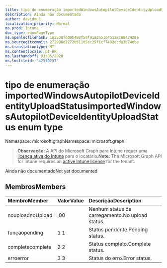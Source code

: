 ```yaml
---
title: tipo de enumeração importedWindowsAutopilotDeviceIdentityUploadStatus
description: Ainda não documentado
author: davidmu1
localization_priority: Normal
ms.prod: Intune
doc_type: enumPageType
ms.openlocfilehash: 18353dfdd9b492f5af81a2a51645128c0942428e
ms.sourcegitcommit: 272996d2772b51105ec25f1cf7482ecda3b74ebe
ms.translationtype: MT
ms.contentlocale: pt-BR
ms.lasthandoff: 03/05/2020
ms.locfileid: "42530237"
---
```

# <a name="importedwindowsautopilotdeviceidentityuploadstatus-enum-type"></a><span data-ttu-id="44cfb-103">tipo de enumeração importedWindowsAutopilotDeviceIdentityUploadStatus</span><span class="sxs-lookup"><span data-stu-id="44cfb-103">importedWindowsAutopilotDeviceIdentityUploadStatus enum type</span></span>

<span data-ttu-id="44cfb-104">Namespace: microsoft.graph</span><span class="sxs-lookup"><span data-stu-id="44cfb-104">Namespace: microsoft.graph</span></span>

> <span data-ttu-id="44cfb-105">**Observação:** A API do Microsoft Graph para Intune requer uma [licença ativa do Intune](https://go.microsoft.com/fwlink/?linkid=839381) para o locatário.</span><span class="sxs-lookup"><span data-stu-id="44cfb-105">**Note:** The Microsoft Graph API for Intune requires an [active Intune license](https://go.microsoft.com/fwlink/?linkid=839381) for the tenant.</span></span>

<span data-ttu-id="44cfb-106">Ainda não documentado</span><span class="sxs-lookup"><span data-stu-id="44cfb-106">Not yet documented</span></span>

## <a name="members"></a><span data-ttu-id="44cfb-107">Membros</span><span class="sxs-lookup"><span data-stu-id="44cfb-107">Members</span></span>
|<span data-ttu-id="44cfb-108">Membro</span><span class="sxs-lookup"><span data-stu-id="44cfb-108">Member</span></span>|<span data-ttu-id="44cfb-109">Valor</span><span class="sxs-lookup"><span data-stu-id="44cfb-109">Value</span></span>|<span data-ttu-id="44cfb-110">Descrição</span><span class="sxs-lookup"><span data-stu-id="44cfb-110">Description</span></span>|
|:---|:---|:---|
|<span data-ttu-id="44cfb-111">noupload</span><span class="sxs-lookup"><span data-stu-id="44cfb-111">noUpload</span></span>|<span data-ttu-id="44cfb-112">,0</span><span class="sxs-lookup"><span data-stu-id="44cfb-112">0</span></span>|<span data-ttu-id="44cfb-113">Nenhum status de carregamento.</span><span class="sxs-lookup"><span data-stu-id="44cfb-113">No upload status.</span></span>|
|<span data-ttu-id="44cfb-114">função</span><span class="sxs-lookup"><span data-stu-id="44cfb-114">pending</span></span>|<span data-ttu-id="44cfb-115">1 </span><span class="sxs-lookup"><span data-stu-id="44cfb-115">1</span></span>|<span data-ttu-id="44cfb-116">Status pendente.</span><span class="sxs-lookup"><span data-stu-id="44cfb-116">Pending status.</span></span>|
|<span data-ttu-id="44cfb-117">complete</span><span class="sxs-lookup"><span data-stu-id="44cfb-117">complete</span></span>|<span data-ttu-id="44cfb-118">2 </span><span class="sxs-lookup"><span data-stu-id="44cfb-118">2</span></span>|<span data-ttu-id="44cfb-119">Status completo.</span><span class="sxs-lookup"><span data-stu-id="44cfb-119">Complete status.</span></span>|
|<span data-ttu-id="44cfb-120">erro</span><span class="sxs-lookup"><span data-stu-id="44cfb-120">error</span></span>|<span data-ttu-id="44cfb-121">3 </span><span class="sxs-lookup"><span data-stu-id="44cfb-121">3</span></span>|<span data-ttu-id="44cfb-122">Status do erro.</span><span class="sxs-lookup"><span data-stu-id="44cfb-122">Error status.</span></span>|





